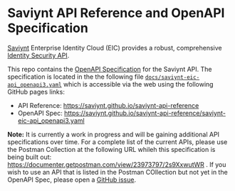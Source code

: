 # Saviynt API Reference and OpenAPI Specification

[Saviynt](https://saviynt.om) Enterprise Identity Cloud (EIC) provides a robust, comprehensive [Identity Security API](https://saviynt.com/api-reference/).

This repo contains the [OpenAPI Specification](https://spec.openapis.org/oas/latest.html) for the Saviynt API. The specification is located in the the following file [`docs/saviynt-eic-api_openapi3.yaml`](docs/saviynt-eic-api_openapi3.yaml) which is accessible via the web using the following GitHub pages links:

* API Reference: https://saviynt.github.io/saviynt-api-reference
* OpenAPI Spec: https://saviynt.github.io/saviynt-api-reference/saviynt-eic-api_openapi3.yaml

**Note:** It is currently a work in progress and will be gaining additional API specifications over time. For a complete list of the current APIs, please use the Postman Collection at the following URL whileh this specification is being built out: https://documenter.getpostman.com/view/23973797/2s9XxwutWR . If you wish to use an API that is listed in the Postman COllection but not yet in the OpenAPI Spec, please open a [GitHub issue](https://github.com/saviynt/saviynt-api-reference/issues).